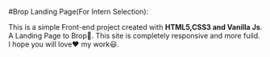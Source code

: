 #Brop Landing Page(For Intern Selection):

This is a simple Front-end project created with **HTML5,CSS3 and Vanilla Js**. A Landing Page to Brop🛫. This site is completely responsive and more fuild.
I hope you will love❤ my work😃.
